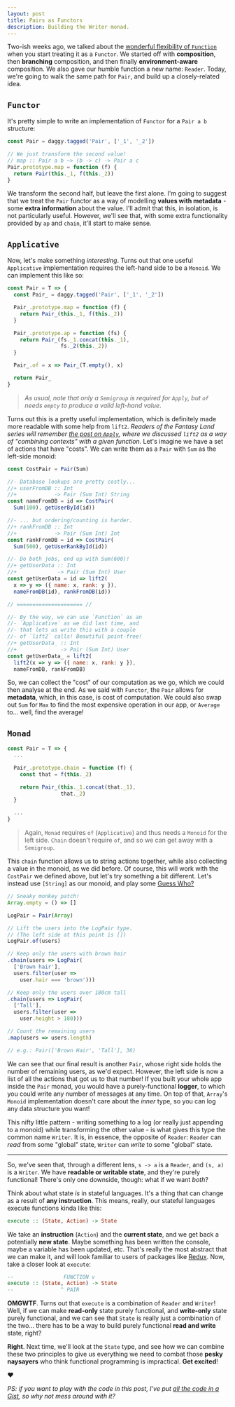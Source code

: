 ```yaml
---
layout: post
title: Pairs as Functors
description: Building the Writer monad.
---
```


Two-ish weeks ago, we talked about the [wonderful flexibility of `Function`](/2017/04/15/functions-as-functors/) when you start treating it as a `Functor`. We started off with **composition**, then **branching** composition, and then finally **environment-aware** composition. We also gave our humble function a new name: `Reader`. Today, we're going to walk the same path for `Pair`, and build up a closely-related idea.

## `Functor`

It's pretty simple to write an implementation of `Functor` for a `Pair a b` structure:

```javascript
const Pair = daggy.tagged('Pair', ['_1', '_2'])

// We just transform the second value!
// map :: Pair a b ~> (b -> c) -> Pair a c
Pair.prototype.map = function (f) {
  return Pair(this._1, f(this._2))
}
```

We transform the second half, but leave the first alone. I'm going to suggest that we treat the `Pair` functor as a way of modelling **values with metadata** - some **extra information** about the value. I'll admit that this, in isolation, is not particularly useful. However, we'll see that, with some extra functionality provided by `ap` and `chain`, it'll start to make sense.

## `Applicative`

Now, let's make something _interesting_. Turns out that one useful `Applicative` implementation requires the left-hand side to be a `Monoid`. We can implement this like so:

```javascript
const Pair = T => {
  const Pair_ = daggy.tagged('Pair', ['_1', '_2'])

  Pair_.prototype.map = function (f) {
    return Pair_(this._1, f(this._2))
  }

  Pair_.prototype.ap = function (fs) {
    return Pair_(fs._1.concat(this._1),
                 fs._2(this._2))
  }

  Pair_.of = x => Pair_(T.empty(), x)

  return Pair_
}
```

> _As usual, note that only a `Semigroup` is required for `Apply`, but `of` needs `empty` to produce a valid left-hand value_.

Turns out this is a pretty useful implementation, which is definitely made more readable with some help from `lift2`. _Readers of the Fantasy Land series will remember [the post on `Apply`](http://www.tomharding.me/2017/04/10/fantas-eel-and-specification-8/), where we discussed `lift2` as a way of "combining contexts" with a given function._ Let's imagine we have a set of actions that have "costs". We can write them as a `Pair` with `Sum` as the left-side monoid:

```javascript
const CostPair = Pair(Sum)

//- Database lookups are pretty costly...
//+ userFromDB :: Int
//+            -> Pair (Sum Int) String
const nameFromDB = id => CostPair(
  Sum(100), getUserById(id))

//- ... but ordering/counting is harder.
//+ rankFromDB :: Int
//+            -> Pair (Sum Int) Int
const rankFromDB = id => CostPair(
  Sum(500), getUserRankById(id))

//- Do both jobs, end up with Sum(600)!
//+ getUserData :: Int
//+             -> Pair (Sum Int) User
const getUserData = id => lift2(
  x => y => ({ name: x, rank: y }),
  nameFromDB(id), rankFromDB(id))

// ===================== //

//- By the way, we can use `Function` as an
//- `Applicative` as we did last time, and
//- that lets us write this with a couple
//- of `lift2` calls! Beautiful point-free!
//+ getUserData_ :: Int
//+              -> Pair (Sum Int) User
const getUserData_ = lift2(
  lift2(x => y => ({ name: x, rank: y }),
  nameFromDB, rankFromDB)
```

So, we can collect the "cost" of our computation as we go, which we could then analyse at the end. As we said with `Functor`, the `Pair` allows for **metadata**, which, in this case, is cost of computation. We could also swap out `Sum` for `Max` to find the most expensive operation in our app, or `Average` to... well, find the average!

## `Monad`

```javascript
const Pair = T => {
  ...

  Pair_.prototype.chain = function (f) {
    const that = f(this._2)

    return Pair_(this._1.concat(that._1),
                 that._2)
  }

  ...
}
```

> Again, `Monad` requires `of` (`Applicative`) and thus needs a `Monoid` for the left side. `Chain` doesn't require `of`, and so we can get away with a `Semigroup`.

This `chain` function allows us to string actions together, while also collecting a value in the monoid, as we did before. Of course, this will work with the `CostPair` we defined above, but let's try something a bit different. Let's instead use `[String]` as our monoid, and play some [Guess Who?](https://en.wikipedia.org/wiki/Guess_Who%3F)

```javascript
// Sneaky monkey patch!
Array.empty = () => []

LogPair = Pair(Array)

// Lift the users into the LogPair type.
// (The left side at this point is [])
LogPair.of(users)

// Keep only the users with brown hair
.chain(users => LogPair(
  ['Brown hair'],
  users.filter(user =>
    user.hair === 'brown')))

// Keep only the users over 180cm tall
.chain(users => LogPair(
  ['Tall'],
  users.filter(user =>
    user.height > 180)))

// Count the remaining users
.map(users => users.length)

// e.g.: Pair(['Brown Hair', 'Tall'], 36)
```

We can see that our final result is another `Pair`, whose right side holds the number of remaining users, as we'd expect. However, the left side is now a list of all the actions that got us to that number! If you built your whole app inside the `Pair` monad, you would have a purely-functional **logger**, to which you could write any number of messages at any time. On top of that, `Array`'s `Monoid` implementation doesn't care about the _inner_ type, so you can log any data structure you want!

This nifty little pattern - writing something to a log (or really just appending to a monoid) while transforming the other value - is what gives this type the common name `Writer`. It is, in essence, the opposite of `Reader`: `Reader` can _read_ from some "global" state, `Writer` can _write_ to some "global" state.

---

So, we've seen that, through a different lens, `s -> a` is a `Reader`, and `(s, a)` is a `Writer`. We have **readable or writable state**, and they're purely functional! There's only one downside, though: what if we want _both_?

Think about what state _is_ in stateful languages. It's a thing that can change as a result of **any instruction**. This means, really, our stateful languages execute functions kinda like this:

```haskell
execute :: (State, Action) -> State
```

We take an **instruction** (`Action`) and the **current state**, and we get back a potentially **new state**. Maybe something has been written the console, maybe a variable has been updated, etc. That's really the most abstract that we can make it, and will look familiar to users of packages like [Redux](http://redux.js.org/docs/basics/Reducers.html#handling-actions). Now, take a closer look at `execute`:

```haskell
--                FUNCTION v
execute :: (State, Action) -> State
--               ^ PAIR
```

**OMGWTF**. Turns out that `execute` is a combination of `Reader` and `Writer`! Well, if we can make **read-only** state purely functional, and **write-only** state purely functional, and we can see that `State` is really just a combination of the two... there has to be a way to build purely functional **read and write** state, right?

**Right**. Next time, we'll look at the `State` type, and see how we can combine these two principles to give us everything we need to combat those **pesky naysayers** who think functional programming is impractical. **Get excited**!

&hearts;

_PS: if you want to play with the code in this post, I've put [all the code in a Gist](https://gist.github.com/i-am-tom/286cb133f74404305814e311e7162351), so why not mess around with it?_
